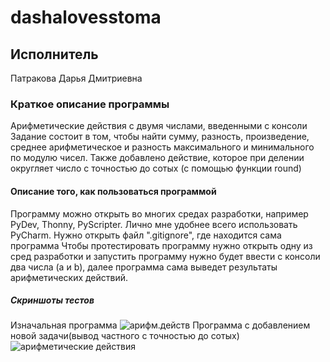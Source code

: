 # dashalovesstoma
## Исполнитель
Патракова Дарья Дмитриевна
### Краткое описание программы
Арифметические действия с двумя числами, введенными с консоли
Задание состоит в том, чтобы найти сумму, разность, произведение, среднее арифметическое и разность максимального и минимального по модулю чисел. 
Также добавлено действие, которое при делении округляет число с точностью до сотых (с помощью функции round)
#### Описание того, как пользоваться программой
Программу можно открыть во многих средах разработки, например PyDev, Thonny, PyScripter. Лично мне удобнее всего использовать PyCharm.
Нужно открыть файл ".gitignore", где находится сама программа
Чтобы протестировать программу нужно открыть одну из сред разработки и запустить программу
нужно будет ввести с консоли два числа (a и b), далее программа сама выведет результаты арифметических действий.
##### Скриншоты тестов
Изначальная программа
![арифм.действ](https://github.com/dashenyka/dashalovesstoma/assets/146252024/cd6733e5-f87a-4fa3-9989-cf00efd73ec5)
Программа с добавлением новой задачи(вывод частного с точностью до сотых)
![арифметические действия](https://github.com/dashenyka/dashalovesstoma/assets/146252024/c0e751b0-79ae-41ae-a89e-8bece5418083)

